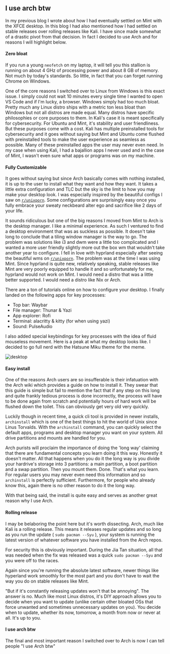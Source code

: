 ## I use arch btw

In my previous blog I wrote about how I had eventually settled on Mint with the XFCE desktop. In this blog I had also mentioned
how I had settled on stable releases over rolling releases like Kali. I have since made somewhat of a drastic pivot from that
decision. In fact I decided to use Arch and for reasons I will highlight below.

#### Zero bloat
If you run a young ``neofetch`` on my laptop, it will tell you this stallion is running on about 4 GHz of processing power and about 
8 GB of memory. Not much by today's standards. So little, in fact that you can forget running Chrome on Windows.

One of the core reasons I switched over to Linux from Windows is this exact issue. I simply could not wait 10 minutes every single
time I wanted to open VS Code and if I'm lucky, a browser. Windows simply had too much bloat.
Pretty much any Linux distro ships with a metric ton less bloat than Windows but not all distros are made equal. Many distros have
specific philosophies or core purposes to them. In Kali's case it is meant specifically for cybersecurity. For Ubuntu and Mint,
it's stability and user friendliness. But these purposes come with a cost. Kali has multiple preinstalled tools for cybersecurity
and it goes without saying but Mint and Ubuntu come flushed with preinstalled tools to make the user experience as seamless as
possible. Many of these preinstalled apps the user may never even need. In my case when using Kali, I had a bajallion apps I
never used and in the case of Mint, I wasn't even sure what apps or programs was on my machine.

#### Fully Customizable
It goes without saying but since Arch basically comes with nothing installed, it is up to the user to install what they want and how
they want. It takes a little extra configuration and TLC but the sky is the limit to how you may make your desktop look. I was
especially inspired by the beautiful configs I saw on [`r/unixporn`](https://www.reddit.com/r/unixporn/). Some configurations are surprisingly easy once
you fully embrace your sweaty neckbeard alter ego and sacrifice like 2 days of your life.

It sounds ridiculous but one of the big reasons I moved from Mint to Arch is the desktop manager. I like a minimal experience. As such
I ventured to find a desktop environment that was as suckless as possible. It doesn't take long to conclude that a tiling window manager
is the way to go. The problem was solutions like i3 and dwm were a little too complicated and I wanted a more user friendly slightly
more out the box wm that wouldn't take another year to configure. I fell in love with hyprland especially after seeing the beautiful wms on
[`r/unixporn`](https://www.reddit.com/r/unixporn/). The problem was at the time I was using Mint. Since hyprland is quite new, relatively speaking,
stable releases like Mint are very poorly equipped to handle it and so unfortunately for me, hyprland would not work on Mint. I would need a
distro that was a little better supported. I would need a distro like Nix or Arch.

There are a ton of tutorials online on how to configure your desktop. I finally landed on the following apps for key processes:

- Top bar: Waybar
- File manager: Thunar & Yazi
- App explorer: Rofi
- Terminal: alacritty & kitty (for when using yazi)
- Sound: PulseAudio

I also added special keybindings for key processes with the idea of fluid mouseless movement. Here is a peak at what my desktop looks like.
I decided to go full nerd with the Hatsune Miku theme for the meme.

![desktop](/desktop.png)

#### Easy install
One of the reasons Arch users are so insufferable is their infatuation with the Arch wiki which provides a guide on how to install it. They swear
that this guide is simple but fail to mention the fact that if any step on this long and quite frankly tedious process is done incorrectly,
the process will have to be done again from scratch and potentially hours of hard work will be flushed down the toilet. This can obviously 
get very old very quickly.

Luckily though in recent time, a quick cli tool is provided in newer installs, ``archinstall`` which is one of the best things to hit the world of Unix
since Linus Torvalds. With the ``archinstall`` command, you can quickly select the default apps, programs and desktop manager you want on your system. All drive partitions and mounts are handled for you. 

Arch purists will proclaim the importance of doing the 'long way' claiming that there are fundamental
concepts you learn doing it this way. Honestly it doesn't matter. All that happens when you do it the long way is you divide your hardrive's storage
into 3 partitions: a main partition, a boot partition and a swap partition. Then you mount them. Done. That's what you learn. For regular users
you may never even need this information and so ``archinstall`` is perfectly sufficient. Furthermore, for people who already know this, again there is
no other reason to do it the long way.

With that being said, the install is quite easy and serves as another great reason why I use Arch.


#### Rolling release
I may be belaboring the point here but it's worth dissecting. Arch, much like Kali is a rolling release. This means it releases regular updates and so long
as you run the update ( ``sudo pacman --Syu`` ), your system is running the latest version of whatever software you have installed from the Arch repos.

For security this is obviously important. During the Jia Tan situation, all that was needed when the fix was released was a quick ``sudo pacman --Syu`` and
you were off to the races.

Again since you're running the absolute latest software, newer things like hyperland work smoothly for the most part and you don't have to wait the way
you do on stable releases like Mint.

"But if it's constantly releasing updates won't that be annoying". The answer is no. Much like most Linux distros, it's DIY approach allows you to decide
when you want to update (unlike certain other bloated OSs that force unwanted and sometimes unnecessary updates on you). You decide when to update, whether
its now, tomorrow, a month from now or never at all. It's up to you.

#### I use arch btw
The final and most important reason I switched over to Arch is now I can tell people "I use Arch btw"
